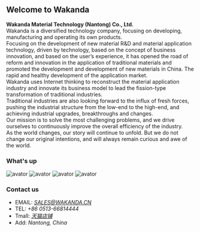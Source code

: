 ## Welcome to Wakanda

**Wakanda Material Technology (Nantong) Co., Ltd.**    
Wakanda is a diversified technology company, focusing on developing, manufacturing and operating its own products.     
Focusing on the development of new material R&D and material application technology, driven by technology, based on the concept of business innovation, and based on the user’s experience, it has opened the road of reform and innovation in the application of traditional materials and promoted the development and development of new materials in China. The rapid and healthy development of the application market.        
Wakanda uses Internet thinking to reconstruct the material application industry and innovate its business model to lead the fission-type transformation of traditional industries.     
Traditional industries are also looking forward to the influx of fresh forces, pushing the industrial structure from the low-end to the high-end, and achieving industrial upgrades, breakthroughs and changes.      
Our mission is to solve the most challenging problems, and we drive ourselves to continuously improve the overall efficiency of the industry.     
As the world changes, our story will continue to unfold. But we do not change our original intentions, and will always remain curious and awe of the world.    

### What's up
![avator](https://cbu01.alicdn.com/img/ibank/2020/615/938/23123839516_1311074293.jpg)
![avator](https://cbu01.alicdn.com/img/ibank/2020/205/040/23218040502_1311074293.jpg)
![avator](https://cbu01.alicdn.com/img/ibank/2020/479/581/23123185974_1311074293.jpg)
![avator](https://cbu01.alicdn.com/img/ibank/2020/332/390/23037093233_1311074293.jpg)

### Contact us

- EMAIL: *SALES@WAKANDA.CN*
- TEL: *+86 0513-66814444*
- Tmall: *[天猫店铺](http://www.wakanda.ltd)*
- Add: *Nantong, China*
